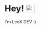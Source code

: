 # Hey! <img src="https://cdn.le0x8.de/chess/icons/book" style="height: 1em; transform: translateY(0.2em);" />

<p>I'm LeoX DEV :) <a href="#" style="transform: translateY(0.2em);"><img src="https://cdn.le0x8.de/chess/icons/good" style="height: 1em; transform: translateY(0.2em);" /></a></p>
